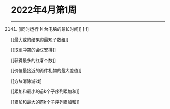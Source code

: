 # 2022年4月第1周

---

2141. [[同时运行 N 台电脑的最长时间]]  [H]

[[最大或的结果的最短子数组]]

[[取消冲突的会议安排]]

[[获得最多的红薯个数]]   

[[价值最接近的两件礼物的最大差值]]

[[方块消除游戏]]  

[[累加和最小的前k个子序列累加和]]  

[[累加和最大的前k个子序列累加和]]
